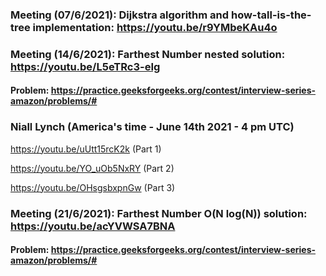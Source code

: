 ### Meeting (07/6/2021): Dijkstra algorithm and how-tall-is-the-tree implementation: https://youtu.be/r9YMbeKAu4o

### Meeting (14/6/2021): Farthest Number nested solution: https://youtu.be/L5eTRc3-eIg
#### Problem: https://practice.geeksforgeeks.org/contest/interview-series-amazon/problems/#

### Niall Lynch (America's time - June 14th 2021 - 4 pm UTC)

https://youtu.be/uUtt15rcK2k (Part 1)

https://youtu.be/YO_uOb5NxRY (Part 2)

https://youtu.be/OHsgsbxpnGw (Part 3)


### Meeting (21/6/2021): Farthest Number O(N log(N)) solution: https://youtu.be/acYVWSA7BNA

#### Problem: https://practice.geeksforgeeks.org/contest/interview-series-amazon/problems/#
